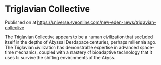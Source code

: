 # Triglavian Collective
Published on  at https://universe.eveonline.com/new-eden-news/triglavian-collective

The Triglavian Collective appears to be a human civilization that secluded itself in the depths of Abyssal Deadspace centuries, perhaps millennia ago. The Triglavian civilization has demonstrable expertise in advanced space-time mechanics, coupled with a mastery of bioadaptive technology that it uses to survive the shifting environments of the Abyss.
